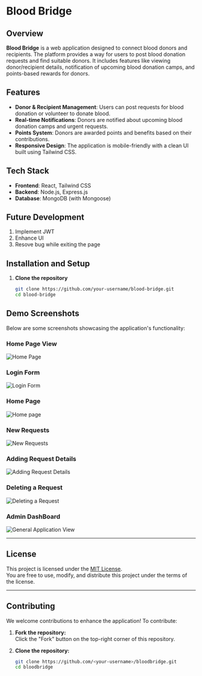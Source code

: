 # Blood Bridge

## Overview

**Blood Bridge** is a web application designed to connect blood donors and recipients. The platform provides a way for users to post blood donation requests and find suitable donors. It includes features like viewing donor/recipient details, notification of upcoming blood donation camps, and points-based rewards for donors.

## Features

- **Donor & Recipient Management**: Users can post requests for blood donation or volunteer to donate blood.
- **Real-time Notifications**: Donors are notified about upcoming blood donation camps and urgent requests.
- **Points System**: Donors are awarded points and benefits based on their contributions.
- **Responsive Design**: The application is mobile-friendly with a clean UI built using Tailwind CSS.

## Tech Stack

- **Frontend**: React, Tailwind CSS
- **Backend**: Node.js, Express.js
- **Database**: MongoDB (with Mongoose)

## Future Development
1. Implement JWT
2. Enhance UI
3. Resove bug while exiting the page


## Installation and Setup

1. **Clone the repository**

   ```bash
   git clone https://github.com/your-username/blood-bridge.git
   cd blood-bridge

## Demo Screenshots

Below are some screenshots showcasing the application's functionality:

### Home Page  View
![Home Page ](<./screenshots/Screenshot 2024-10-20 154504.png>)

### Login Form
![Login Form](<./screenshots/Screenshot 2024-10-20 154323.png>)

### Home Page
![Home page](<./screenshots/Screenshot 2024-10-20 154340.png>)

### New Requests
![New Requests](<./screenshots/Screenshot 2024-10-20 154400.png>)

### Adding Request Details
![Adding Request Details](<./screenshots/Screenshot 2024-10-20 154439.png>)

### Deleting a Request
![Deleting a Request](<./screenshots/Screenshot 2024-10-20 154449.png>)

### Admin DashBoard 
![General Application View](./screenshots/image.png)

---


## License

This project is licensed under the [MIT License](LICENSE).  
You are free to use, modify, and distribute this project under the terms of the license.

---

## Contributing

We welcome contributions to enhance the application! To contribute:

1. **Fork the repository:**  
   Click the "Fork" button on the top-right corner of this repository.

2. **Clone the repository:**  
   ```bash
   git clone https://github.com/<your-username>/bloodbridge.git
   cd bloodbridge
